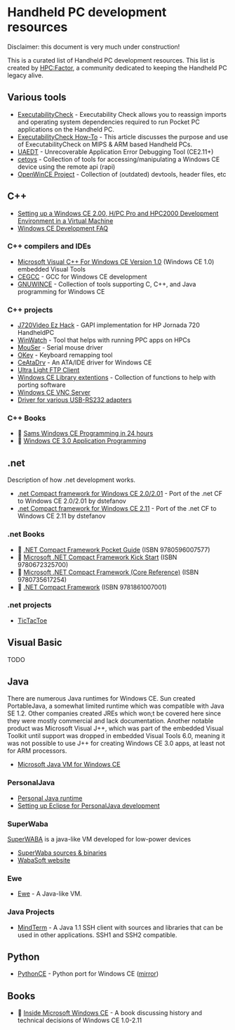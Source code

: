 # Handheld PC development resources

Disclaimer: this document is very much under construction!

This is a curated list of Handheld PC development resources. This list is created by [HPC:Factor](https://www.hpcfactor.com), a community dedicated to keeping the Handheld PC legacy alive.

## Various tools

* [ExecutabilityCheck](https://www.hpcfactor.com/downloads/details.asp?r={40A26F4C-E4AC-41C9-81A1-1D81B4C41A0E}) - Executability Check allows you to reassign imports and operating system dependencies required to run Pocket PC applications on the Handheld PC.
* [ExecutabilityCheck How-To](https://www.hpcfactor.com/support/cesd/s/0128.asp) - This article discusses the purpose and use of ExecutabilityCheck on MIPS & ARM based Handheld PCs.
* [UAEDT](https://www.hpcfactor.com/scl/453/Harald-Ren_Flasch/UAEDT/version_3.3) - Unrecoverable Application Error Debugging Tool (CE2.11+)
* [cetoys](https://sourceforge.net/projects/cetoys/) - Collection of tools for accessing/manipulating a Windows CE device using the remote api (rapi)
* [OpenWinCE Project](https://sourceforge.net/projects/openwince/files/) - Collection of (outdated) devtools, header files, etc

## C++

* [Setting up a Windows CE 2.00, H/PC Pro and HPC2000 Development Environment in a Virtual Machine](https://www.hpcfactor.com/support/cesd/d/0009.asp)
* [Windows CE Development FAQ](http://web.archive.org/web/20010616145539/http://www.cegadgets.com/wincedevfaq.htm)

### C++ compilers and IDEs
* [Microsoft Visual C++ For Windows CE Version 1.0](https://archive.org/details/msvcceu.100) (Windows CE 1.0)
embedded Visual Tools
* [CEGCC](https://sourceforge.net/projects/cegcc/) - GCC for Windows CE development
* [GNUWINCE](https://www.hpcfactor.com/downloads/details.asp?r={9D534150-2CDD-42A4-8AAE-1B1FBCEB64A5}) - Collection of tools supporting C, C++, and Java programming for Windows CE

### C++ projects
* [J720Video Ez Hack](https://github.com/battlecoder/ancient_hpc_stuff/tree/master/J720Video_ez_hack) - GAPI implementation for HP Jornada 720 HandheldPC
* [WinWatch](https://github.com/battlecoder/ancient_hpc_stuff/tree/master/WinWatch) - Tool that helps with running PPC apps on HPCs
* [MouSer](https://github.com/battlecoder/ancient_hpc_stuff/tree/master/mouser) - Serial mouse driver
* [OKey](https://github.com/battlecoder/ancient_hpc_stuff/tree/master/okey) - Keyboard remapping tool
* [CeAtaDrv](https://sourceforge.net/projects/ceatadrv/) - An ATA/IDE driver for Windows CE
* [Ultra Light FTP Client](https://sourceforge.net/projects/ultralightftpc/files/version%201.0/)
* [Windows CE Library extentions](https://sourceforge.net/projects/wcelibcex/) - Collection of functions to help with porting software
* [Windows CE VNC Server](https://sourceforge.net/projects/wincevncsvr/files/wincevncsvr/cevncsvr-0.1/)
* [Driver for various USB-RS232 adapters](https://github.com/HPC-Factor/232usb-windowsce)

### C++ Books

* 📕 [Sams Windows CE Programming in 24 hours](https://books.google.co.jp/books?id=hzzkPgAACAAJ)
* 📕 [Windows CE 3.0 Application Programming](https://books.google.com/books?id=AF5Lr5HA5UEC)

## .net

Description of how .net development works.

* [.net Compact framework for Windows CE 2.0/2.01](https://www.hpcfactor.com/scl/1040/dstefanov/Microsoft_.NET_Compact_Framework_1.0_SP3_for_Windows_CE_2.00/2.01) - Port of the .net CF to Windows CE 2.0/2.01 by dstefanov
* [.net Compact framework for Windows CE 2.11](https://www.hpcfactor.com/scl/1041/dstefanov/Microsoft_.NET_Compact_Framework_1.0_SP3_for_Windows_CE_2.11) - Port of the .net CF to Windows CE 2.11 by dstefanov

### .net Books
* 📕 [.NET Compact Framework Pocket Guide](https://www.amazon.com/s/ref=as_li_ss_tl?url=search-alias=aps&field-keywords=9780596007577&rh=i:aps,k:9780596007577&tag=hpcfactor00-20) (ISBN 9780596007577) 
* 📕 [Microsoft .NET Compact Framework Kick Start](https://www.amazon.com/s/ref=as_li_ss_tl?url=search-alias=aps&field-keywords=9780672325700&rh=i:aps,k:9780672325700&tag=hpcfactor00-20) (ISBN 9780672325700) 
* 📕 [Microsoft .NET Compact Framework (Core Reference)](https://www.amazon.com/s/ref=as_li_ss_tl?url=search-alias=aps&field-keywords=9780735617254&rh=i:aps,k:9780735617254&tag=hpcfactor00-20) (ISBN 9780735617254) 
* 📕 [.NET Compact Framework](https://www.amazon.com/s/ref=as_li_ss_tl?url=search-alias=aps&field-keywords=9781861007001&rh=i:aps,k:9781861007001&tag=hpcfactor00-20) (ISBN 9781861007001) 

### .net projects
* [TicTacToe](https://github.com/HPC-Factor/TicTacToe)

## Visual Basic

TODO

## Java

There are numerous Java runtimes for Windows CE. Sun created PortableJava, a somewhat limited runtime which was compatible with Java SE 1.2. Other companies created JREs which won;t be covered here since they were mostly commercial and lack documentation.
Another notable product was Microsoft Visual J++, which was part of the embedded Visual Toolkit until support was dropped in embedded Visual Tools 6.0, meaning it was not possible to use J++ for creating Windows CE 3.0 apps, at least not for ARM processors.

* [Microsoft Java VM for Windows CE](https://www.hpcfactor.com/scl/1044/Microsoft_Corporation/Microsoft_Virtual_Machine_for_Java_MSVM/version_1.0.0.0)

### PersonalJava

* [Personal Java runtime](https://www.hpcfactor.com/scl/842/Sun_Microsystems/Personal_JAVA_Virtual_Machine/version_1.0) 
* [Setting up Eclipse for PersonalJava development](http://www.ohnitsch.net/2014/05/03/personaljava-tutorial/)

### SuperWaba
[SuperWABA](https://en.wikipedia.org/wiki/SuperWaba) is a java-like VM developed for low-power devices
* [SuperWaba sources & binaries](https://sourceforge.net/projects/superwaba/files/VM/Release%204.50a/)
* [WabaSoft website](http://web.archive.org/web/20070205081050/http://www.wabasoft.com/howto.shtml)

### Ewe
* [Ewe](https://www.hpcfactor.com/scl/7/Eve_Soft/Ewe_Virtual_Machine/version_1.49) - A Java-like VM.

### Java Projects

* [MindTerm](https://www.hpcfactor.com/scl/1072/Appgate/MindTerm_SSH_Client/version_2.4.2) - A Java 1.1 SSH client with sources and libraries that can be used in other applications. SSH1 and SSH2 compatible.

## Python
* [PythonCE](http://pythonce.sourceforge.net/) - Python port for Windows CE ([mirror](https://www.hpcfactor.com/scl/1073/PythonCE/Python/version_2.3.4))


## Books

* 📕 [Inside Microsoft Windows CE](https://books.google.nl/books/about/Inside_Microsoft_Windows_CE.html?id=Rsu7AAAACAAJ&redir_esc=y) - A book discussing history and technical decisions of Windows CE 1.0-2.11

